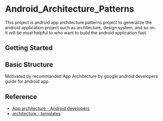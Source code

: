 # Android_Architecture_Patterns

This project is android app architecture patterns project to generalize the android application project such as architecture, design system, and so on. It will be most helpful to who want to build the android application fast.

## Getting Started



## Basic Structure

Motivated by recommanded App Architecture by google android developers guide for android app

## Reference

- [App architecture - Android developers](https://developer.android.com/topic/architecture/intro)
- [architecture - templates](https://github.com/android/architecture-templates/tree/base)